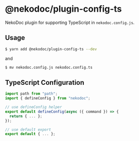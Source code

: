 # @nekodoc/plugin-config-ts

NekoDoc plugin for supporting TypeScript in `nekodoc.config.js`.

## Usage

```bash
$ yarn add @nekodoc/plugin-config-ts --dev
```

and

```bash
$ mv nekodoc.config.js nekodoc.config.ts
```

## TypeScript Configuration

```typescript
import path from "path";
import { defineConfig } from "nekodoc";

// use defineConfig helper
export default defineConfig(async ({ command }) => {
  return { ... };
});

// use default export
export default { ... };
```

